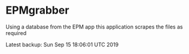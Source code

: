 # EPMgrabber
Using a database from the EPM app this application scrapes the files as required


Latest backup: Sun Sep 15 18:06:01 UTC 2019
